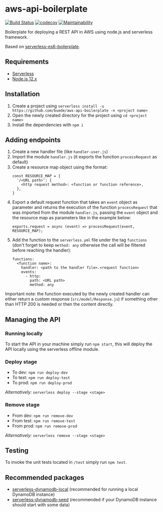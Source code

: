 # aws-api-boilerplate
[![Build Status](https://travis-ci.com/buede/aws-api-boilerplate.svg?branch=master)](https://travis-ci.com/buede/aws-api-boilerplate)
[![codecov](https://codecov.io/gh/buede/aws-api-boilerplate/branch/master/graph/badge.svg?token=MS2RV48S07)](https://codecov.io/gh/buede/aws-api-boilerplate)
[![Maintainability](https://api.codeclimate.com/v1/badges/74812ddbb7e2d9054f20/maintainability)](https://codeclimate.com/github/buede/aws-api-boilerplate/maintainability)

Boilerplate for deploying a REST API in AWS using node.js and serverless framework.

Based on [serverless-es6-boilerplate](https://github.com/artoliukkonen/serverless-es6-boilerplate).

## Requirements
* [Serverless](https://github.com/serverless/serverless)
* [Node.js 12.x](https://nodejs.org/)

## Installation
1. Create a project using `serverless install -u https://github.com/buede/aws-api-boilerplate -n <project name>`
2. Open the newly created directory for the project using `cd <project name>`
3. Install the dependencies with `npm i`

## Adding endpoints
1. Create a new handler file (like `handler-user.js`)
2. Import the module `handler.js` (it exports the function `processRequest` as default)
3. Create a resource map object using the format:
   ```
   const RESOURCE_MAP = {
     '/<URL path>': {
       <http request method>: <function or function reference>,
     },
   }
   ```
4. Export a default request function that takes an `event` object as parameter and returns the execution of the function `processRequest` that was imported from the module `handler.js`, passing the `event` object and the resource map as parameters like in the example below:
   ```
   exports.request = async (event) => processRequest(event, RESOURCE_MAP);
   ```
5. Add the function to the `serverless.yml` file under the tag `functions` (don't forget to keep `method: any` otherwise the call will be filtered before reaching the handler):
   ```
   functions:
     <function name>:
       handler: <path to the handler file>.<request function>
       events:
         - http:
           path: <URL path>
           method: any
   ```
Important note: the function executed by the newly created handler can either return a custom response (`src/model/Response.js`) if something other than HTTP 200 is needed or then the content directly.

## Managing the API
### Running locally
To start the API in your machine simply run `npm start`, this will deploy the API locally using the serverless offline module.

### Deploy stage
* To dev: `npm run deploy-dev`
* To test: `npm run deploy-test`
* To prod: `npm run deploy-prod`

*Alternatively:* `serverless deploy --stage <stage>`

### Remove stage
* From dev: `npm run remove-dev`
* From test: `npm run remove-test`
* From prod: `npm run remove-prod`

*Alternatively:* `serverless remove --stage <stage>`

## Testing
To invoke the unit tests located in `/test` simply run `npm test`.

## Recommended packages
* [serverless-dynamodb-local](https://github.com/99x/serverless-dynamodb-local) (recommended for running a local DynamoDB instance) 
* [serverless-dynamodb-seed](https://github.com/arielschvartz/serverless-dynamodb-seed) (recommended if your DynamoDB instance should start with some data)